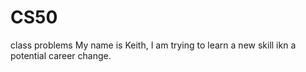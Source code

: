 # CS50
class problems
My name is Keith, I am trying to learn a new skill ikn a potential career change.
